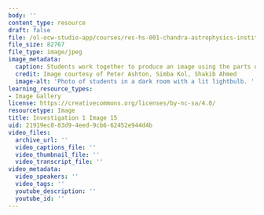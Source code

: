 ```yaml
---
body: ''
content_type: resource
draft: false
file: /ol-ocw-studio-app/courses/res-hs-001-chandra-astrophysics-institute/mithfh_chandra_inv1_foc_1.jpg
file_size: 82767
file_type: image/jpeg
image_metadata:
  caption: Students work together to produce an image using the parts of a telescope.
  credit: Image courtesy of Peter Ashton, Simba Kol, Shakib Ahmed
  image-alt: 'Photo of students in a dark room with a lit lightbulb. '
learning_resource_types:
- Image Gallery
license: https://creativecommons.org/licenses/by-nc-sa/4.0/
resourcetype: Image
title: Investigation 1 Image 15
uid: 21919ec8-83d9-4eed-9cb6-62452e944d4b
video_files:
  archive_url: ''
  video_captions_file: ''
  video_thumbnail_file: ''
  video_transcript_file: ''
video_metadata:
  video_speakers: ''
  video_tags: ''
  youtube_description: ''
  youtube_id: ''
---
```

